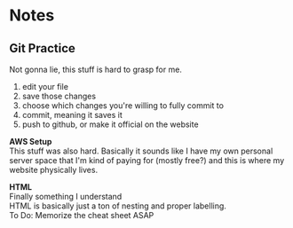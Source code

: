 # Notes
## Git Practice
Not gonna lie, this stuff is hard to grasp for me.
1. edit your file
2. save those changes
3. choose which changes you're willing to fully commit to
4. commit, meaning it saves it
5. push to github, or make it official on the website

**AWS Setup**  
This stuff was also hard. Basically it sounds like I have my own personal server space that I'm kind of paying for (mostly free?) and this is where my website physically lives.

**HTML**  
Finally something I understand   
HTML is basically just a ton of nesting and proper labelling.  
To Do: Memorize the cheat sheet ASAP
